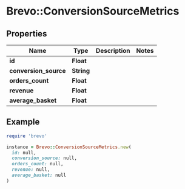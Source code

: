 # Brevo::ConversionSourceMetrics

## Properties

| Name | Type | Description | Notes |
| ---- | ---- | ----------- | ----- |
| **id** | **Float** |  |  |
| **conversion_source** | **String** |  |  |
| **orders_count** | **Float** |  |  |
| **revenue** | **Float** |  |  |
| **average_basket** | **Float** |  |  |

## Example

```ruby
require 'brevo'

instance = Brevo::ConversionSourceMetrics.new(
  id: null,
  conversion_source: null,
  orders_count: null,
  revenue: null,
  average_basket: null
)
```

